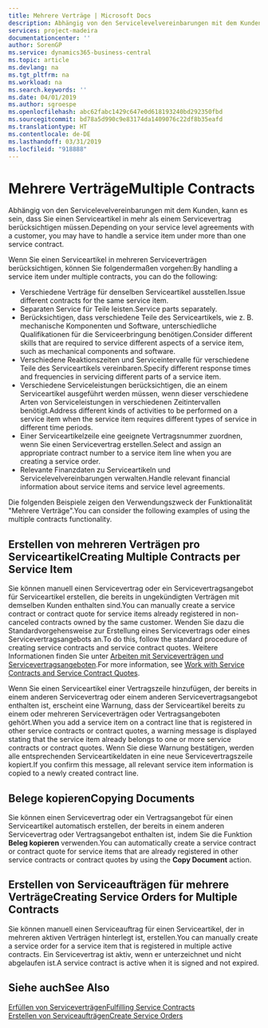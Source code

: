 ```yaml
---
title: Mehrere Verträge | Microsoft Docs
description: Abhängig von den Servicelevelvereinbarungen mit dem Kunden, kann es sein, dass Sie einen Serviceartikel in mehr als einem Servicevertrag berücksichtigen müssen.
services: project-madeira
documentationcenter: ''
author: SorenGP
ms.service: dynamics365-business-central
ms.topic: article
ms.devlang: na
ms.tgt_pltfrm: na
ms.workload: na
ms.search.keywords: ''
ms.date: 04/01/2019
ms.author: sgroespe
ms.openlocfilehash: abc62fabc1429c647e0d618193240bd292350fbd
ms.sourcegitcommit: bd78a5d990c9e83174da1409076c22df8b35eafd
ms.translationtype: HT
ms.contentlocale: de-DE
ms.lasthandoff: 03/31/2019
ms.locfileid: "918888"
---
```

# <a name="multiple-contracts"></a><span data-ttu-id="2ae20-103">Mehrere Verträge</span><span class="sxs-lookup"><span data-stu-id="2ae20-103">Multiple Contracts</span></span>
<span data-ttu-id="2ae20-104">Abhängig von den Servicelevelvereinbarungen mit dem Kunden, kann es sein, dass Sie einen Serviceartikel in mehr als einem Servicevertrag berücksichtigen müssen.</span><span class="sxs-lookup"><span data-stu-id="2ae20-104">Depending on your service level agreements with a customer, you may have to handle a service item under more than one service contract.</span></span>  
  
<span data-ttu-id="2ae20-105">Wenn Sie einen Serviceartikel in mehreren Serviceverträgen berücksichtigen, können Sie folgendermaßen vorgehen:</span><span class="sxs-lookup"><span data-stu-id="2ae20-105">By handling a service item under multiple contracts, you can do the following:</span></span>  
  
* <span data-ttu-id="2ae20-106">Verschiedene Verträge für denselben Serviceartikel ausstellen.</span><span class="sxs-lookup"><span data-stu-id="2ae20-106">Issue different contracts for the same service item.</span></span>  
* <span data-ttu-id="2ae20-107">Separaten Service für Teile leisten.</span><span class="sxs-lookup"><span data-stu-id="2ae20-107">Service parts separately.</span></span>  
* <span data-ttu-id="2ae20-108">Berücksichtigen, dass verschiedene Teile des Serviceartikels, wie z. B. mechanische Komponenten und Software, unterschiedliche Qualifikationen für die Serviceerbringung benötigen.</span><span class="sxs-lookup"><span data-stu-id="2ae20-108">Consider different skills that are required to service different aspects of a service item, such as mechanical components and software.</span></span>  
* <span data-ttu-id="2ae20-109">Verschiedene Reaktionszeiten und Serviceintervalle für verschiedene Teile des Serviceartikels vereinbaren.</span><span class="sxs-lookup"><span data-stu-id="2ae20-109">Specify different response times and frequencies in servicing different parts of a service item.</span></span>  
* <span data-ttu-id="2ae20-110">Verschiedene Serviceleistungen berücksichtigen, die an einem Serviceartikel ausgeführt werden müssen, wenn dieser verschiedene Arten von Serviceleistungen in verschiedenen Zeitintervallen benötigt.</span><span class="sxs-lookup"><span data-stu-id="2ae20-110">Address different kinds of activities to be performed on a service item when the service item requires different types of service in different time periods.</span></span>  
* <span data-ttu-id="2ae20-111">Einer Serviceartikelzeile eine geeignete Vertragsnummer zuordnen, wenn Sie einen Servicevertrag erstellen.</span><span class="sxs-lookup"><span data-stu-id="2ae20-111">Select and assign an appropriate contract number to a service item line when you are creating a service order.</span></span>  
* <span data-ttu-id="2ae20-112">Relevante Finanzdaten zu Serviceartikeln und Servicelevelvereinbarungen verwalten.</span><span class="sxs-lookup"><span data-stu-id="2ae20-112">Handle relevant financial information about service items and service level agreements.</span></span>  
  
<span data-ttu-id="2ae20-113">Die folgenden Beispiele zeigen den Verwendungszweck der Funktionalität "Mehrere Verträge".</span><span class="sxs-lookup"><span data-stu-id="2ae20-113">You can consider the following examples of using the multiple contracts functionality.</span></span>  
  
## <a name="creating-multiple-contracts-per-service-item"></a><span data-ttu-id="2ae20-114">Erstellen von mehreren Verträgen pro Serviceartikel</span><span class="sxs-lookup"><span data-stu-id="2ae20-114">Creating Multiple Contracts per Service Item</span></span>  
<span data-ttu-id="2ae20-115">Sie können manuell einen Servicevertrag oder ein Servicevertragsangebot für Serviceartikel erstellen, die bereits in ungekündigten Verträgen mit demselben Kunden enthalten sind.</span><span class="sxs-lookup"><span data-stu-id="2ae20-115">You can manually create a service contract or contract quote for service items already registered in non-canceled contracts owned by the same customer.</span></span> <span data-ttu-id="2ae20-116">Wenden Sie dazu die Standardvorgehensweise zur Erstellung eines Servicevertrags oder eines Servicevertragsangebots an.</span><span class="sxs-lookup"><span data-stu-id="2ae20-116">To do this, follow the standard procedure of creating service contracts and service contract quotes.</span></span> <span data-ttu-id="2ae20-117">Weitere Informationen finden Sie unter [Arbeiten mit Serviceverträgen und Servicevertragsangeboten](service-how-to-create-service-contracts-and-service-contract-quotes.md).</span><span class="sxs-lookup"><span data-stu-id="2ae20-117">For more information, see [Work with Service Contracts and Service Contract Quotes](service-how-to-create-service-contracts-and-service-contract-quotes.md).</span></span>  
  
<span data-ttu-id="2ae20-118">Wenn Sie einen Serviceartikel einer Vertragszeile hinzufügen, der bereits in einem anderen Servicevertrag oder einem anderen Servicevertragsangebot enthalten ist, erscheint eine Warnung, dass der Serviceartikel bereits zu einem oder mehreren Serviceverträgen oder Vertragsangeboten gehört.</span><span class="sxs-lookup"><span data-stu-id="2ae20-118">When you add a service item on a contract line that is registered in other service contracts or contract quotes, a warning message is displayed stating that the service item already belongs to one or more service contracts or contract quotes.</span></span> <span data-ttu-id="2ae20-119">Wenn Sie diese Warnung bestätigen, werden alle entsprechenden Serviceartikeldaten in eine neue Servicevertragszeile kopiert.</span><span class="sxs-lookup"><span data-stu-id="2ae20-119">If you confirm this message, all relevant service item information is copied to a newly created contract line.</span></span>  
  
## <a name="copying-documents"></a><span data-ttu-id="2ae20-120">Belege kopieren</span><span class="sxs-lookup"><span data-stu-id="2ae20-120">Copying Documents</span></span>  
<span data-ttu-id="2ae20-121">Sie können einen Servicevertrag oder ein Vertragsangebot für einen Serviceartikel automatisch erstellen, der bereits in einem anderen Servicevertrag oder Vertragsangebot enthalten ist, indem Sie die Funktion **Beleg kopieren** verwenden.</span><span class="sxs-lookup"><span data-stu-id="2ae20-121">You can automatically create a service contract or contract quote for service items that are already registered in other service contracts or contract quotes by using the **Copy Document** action.</span></span>  
  
## <a name="creating-service-orders-for-multiple-contracts"></a><span data-ttu-id="2ae20-122">Erstellen von Serviceaufträgen für mehrere Verträge</span><span class="sxs-lookup"><span data-stu-id="2ae20-122">Creating Service Orders for Multiple Contracts</span></span>  
<span data-ttu-id="2ae20-123">Sie können manuell einen Serviceauftrag für einen Serviceartikel, der in mehreren aktiven Verträgen hinterlegt ist, erstellen.</span><span class="sxs-lookup"><span data-stu-id="2ae20-123">You can manually create a service order for a service item that is registered in multiple active contracts.</span></span> <span data-ttu-id="2ae20-124">Ein Servicevertrag ist aktiv, wenn er unterzeichnet und nicht abgelaufen ist.</span><span class="sxs-lookup"><span data-stu-id="2ae20-124">A service contract is active when it is signed and not expired.</span></span>  
  
## <a name="see-also"></a><span data-ttu-id="2ae20-125">Siehe auch</span><span class="sxs-lookup"><span data-stu-id="2ae20-125">See Also</span></span>  
[<span data-ttu-id="2ae20-126">Erfüllen von Serviceverträgen</span><span class="sxs-lookup"><span data-stu-id="2ae20-126">Fulfilling Service Contracts</span></span>](service-fulfill-service-contracts.md)  
[<span data-ttu-id="2ae20-127">Erstellen von Serviceaufträgen</span><span class="sxs-lookup"><span data-stu-id="2ae20-127">Create Service Orders</span></span>](service-how-to-create-service-orders.md)  
